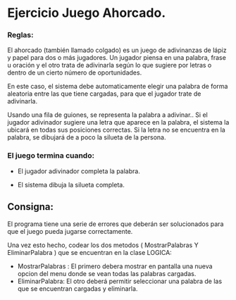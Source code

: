  
# Ejercicio Juego Ahorcado.

### Reglas:

El ahorcado (también llamado colgado) es un juego de adivinanzas de lápiz y papel para dos o más jugadores. Un jugador piensa en una palabra, frase u oración y el otro trata de adivinarla según lo que sugiere por letras o dentro de un cierto número de oportunidades.

En este caso, el sistema debe automaticamente elegir una palabra de forma aleatoria entre las que tiene cargadas, para que el jugador trate de adivinarla.

Usando una fila de guiones, se representa la palabra a adivinar.. Si el jugador adivinador sugiere una letra que aparece en la palabra, el sistema la ubicará en todas sus posiciones correctas.
 Si la letra no se encuentra en la palabra, se dibujará de a poco la silueta de la persona. 
 
### El juego termina cuando:

  - El jugador adivinador completa la palabra.

  - El sistema dibuja la silueta completa.


## Consigna:

El programa tiene una serie de errores que deberán ser solucionados para que el juego pueda jugarse correctamente.

Una vez esto hecho, codear los dos metodos ( MostrarPalabras Y EliminarPalabra ) que se encuentran en la clase LOGICA:

- MostrarPalabras : El primero debera mostrar en pantalla una nueva opcion del menu donde se vean todas las palabras cargadas. 
- EliminarPalabra:  El otro deberá permitir seleccionar una palabra de las que se encuentran cargadas y  eliminarla. 

